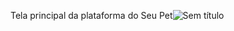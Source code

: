 Tela principal da plataforma do Seu Pet![Sem título](https://user-images.githubusercontent.com/86318311/156450385-d78e63aa-9000-4910-a886-3f0419378d37.png)

